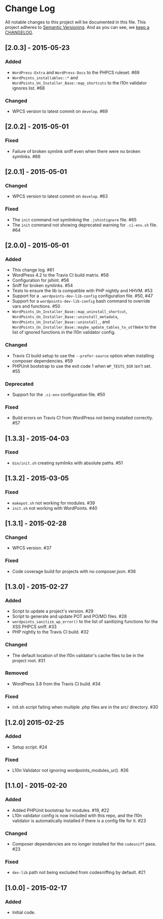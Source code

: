 # Change Log

All notable changes to this project will be documented in this file.
This project adheres to [Semantic Versioning](http://semver.org/).
And as you can see, we [keep a CHANGELOG](http://keepachangelog.com/).

## [2.0.3] - 2015-05-23
### Added
- `WordPress-Extra` and `WordPress-Docs` to the PHPCS ruleset. #69
- `WordPoints_installables::*` and `WordPoints_Un_Installer_Base::map_shortcuts` to 
the l10n validator ignores list. #68

### Changed
- WPCS version to latest commit on `develop`. #69

## [2.0.2] - 2015-05-01
### Fixed
- Failure of broken symlink sniff even when there were no broken symlinks. #66

## [2.0.1] - 2015-05-01
### Changed
- WPCS version to latest commit on `develop`. #63

### Fixed
- The `init` command not symlinking the `.jshintignore` file. #65
- The `init` command not showing deprecated warning for `.ci-env.sh` file. #64

## [2.0.0] - 2015-05-01
### Added
- This change log. #61
- WordPress 4.2 to the Travis CI build matrix. #58
- Configuration for jshint. #56
- Sniff for broken symlinks. #54
- Tests to ensure the lib is compatible with PHP nightly and HHVM. #53
- Support for a `.wordpoints-dev-lib-config` configuration file. #50, #47
- Support for a `wordpoints-dev-lib-config` bash command to override vars and 
functions. #50
- `WordPoints_Un_Installer_Base::map_uninstall_shortcut`, 
`WordPoints_Un_Installer_Base::uninstall_metadata`, 
`WordPoints_Un_Installer_Base::uninstall_`, and 
`WordPoints_Un_Installer_Base::maybe_update_tables_to_utf8mb4` to the list of 
ignored functions in the l10n validator config.

### Changed
- Travis CI build setup to use the `--prefer-source` option when installing composer 
dependencies. #59
- PHPUnit bootstrap to use the exit code 1 when `WP_TESTS_DIR` isn't set. #55

### Deprecated
- Support for the `.ci-env` configuration file. #50

### Fixed
- Build errors on Travis CI from WordPress not being installed correctly. #57

## [1.3.3] - 2015-04-03
### Fixed
- `bin/init.sh` creating symlinks with absolute paths. #51

## [1.3.2] - 2015-03-05
### Fixed
- `makepot.sh` not working for modules. #39
- `init.sh` not working with WordPoints. #40

## [1.3.1] - 2015-02-28
### Changed
- WPCS version. #37

### Fixed
- Code coverage build for projects with no composer.json. #36

## [1.3.0] - 2015-02-27
### Added
- Script to update a project's version. #29
- Script to generate and update POT and PO/MO files. #28
- `wordpoints_sanitize_wp_error()` to the list of sanitizing functions for the XSS 
PHPCS sniff. #33
- PHP nightly to the Travis CI build. #32

### Changed
- The default location of the l10n validator's cache files to be in the project root. #31

### Removed
- WordPress 3.8 from the Travis CI build. #34

### Fixed
- init.sh script failing when multiple .php files are in the src/ directory. #30

## [1.2.0] 2015-02-25
### Added
- Setup script. #24

### Fixed
- L10n Validator not ignoring wordpoints_modules_ur(). #26

## [1.1.0] - 2015-02-20
### Added
- Added PHPUnit bootstrap for modules. #19, #22
- L10n validator config is now included with this repo, and the l10n validator is 
automatically installed if there is a config file for it. #23

### Changed
- Composer dependencies are no longer installed for the `codesniff` pass. #23

### Fixed
- `dev-lib` path not being excluded from codesniffing by default. #21

## [1.0.0] - 2015-02-17
### Added
- Initial code.
